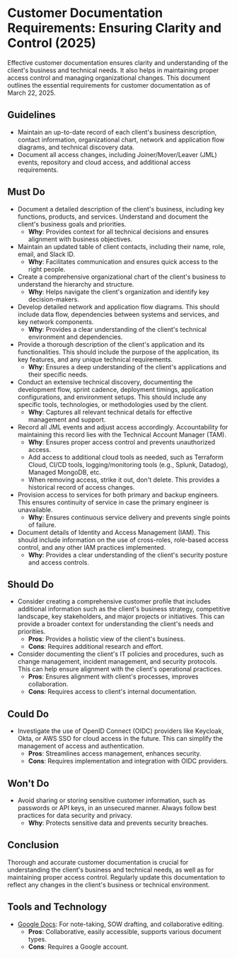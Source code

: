 # Customer Documentation Requirements: Ensuring Clarity and Control (2025)

Effective customer documentation ensures clarity and understanding of the client's business and technical needs. It also helps in maintaining proper access control and managing organizational changes. This document outlines the essential requirements for customer documentation as of March 22, 2025.

## Guidelines

-   Maintain an up-to-date record of each client's business description, contact information, organizational chart, network and application flow diagrams, and technical discovery data.
-   Document all access changes, including Joiner/Mover/Leaver (JML) events, repository and cloud access, and additional access requirements.

## Must Do

-   Document a detailed description of the client's business, including key functions, products, and services. Understand and document the client's business goals and priorities.
    *   **Why**: Provides context for all technical decisions and ensures alignment with business objectives.
-   Maintain an updated table of client contacts, including their name, role, email, and Slack ID.
    *   **Why**: Facilitates communication and ensures quick access to the right people.
-   Create a comprehensive organizational chart of the client's business to understand the hierarchy and structure.
    *   **Why**: Helps navigate the client's organization and identify key decision-makers.
-   Develop detailed network and application flow diagrams. This should include data flow, dependencies between systems and services, and key network components.
    *   **Why**: Provides a clear understanding of the client's technical environment and dependencies.
-   Provide a thorough description of the client's application and its functionalities. This should include the purpose of the application, its key features, and any unique technical requirements.
    *   **Why**: Ensures a deep understanding of the client's applications and their specific needs.
-   Conduct an extensive technical discovery, documenting the development flow, sprint cadence, deployment timings, application configurations, and environment setups. This should include any specific tools, technologies, or methodologies used by the client.
    *   **Why**: Captures all relevant technical details for effective management and support.
-   Record all JML events and adjust access accordingly. Accountability for maintaining this record lies with the Technical Account Manager (TAM).
    *   **Why**: Ensures proper access control and prevents unauthorized access.
    *   Add access to additional cloud tools as needed, such as Terraform Cloud, CI/CD tools, logging/monitoring tools (e.g., Splunk, Datadog), Managed MongoDB, etc.
    *   When removing access, strike it out, don't delete. This provides a historical record of access changes.
-   Provision access to services for both primary and backup engineers. This ensures continuity of service in case the primary engineer is unavailable.
    *   **Why**: Ensures continuous service delivery and prevents single points of failure.
-   Document details of Identity and Access Management (IAM). This should include information on the use of cross-roles, role-based access control, and any other IAM practices implemented.
    *   **Why**: Provides a clear understanding of the client's security posture and access controls.

## Should Do

-   Consider creating a comprehensive customer profile that includes additional information such as the client's business strategy, competitive landscape, key stakeholders, and major projects or initiatives. This can provide a broader context for understanding the client's needs and priorities.
    *   **Pros**: Provides a holistic view of the client's business.
    *   **Cons**: Requires additional research and effort.
-   Consider documenting the client's IT policies and procedures, such as change management, incident management, and security protocols. This can help ensure alignment with the client's operational practices.
    *   **Pros**: Ensures alignment with client's processes, improves collaboration.
    *   **Cons**: Requires access to client's internal documentation.

## Could Do

-   Investigate the use of OpenID Connect (OIDC) providers like Keycloak, Okta, or AWS SSO for cloud access in the future. This can simplify the management of access and authentication.
    *   **Pros**: Streamlines access management, enhances security.
    *   **Cons**: Requires implementation and integration with OIDC providers.

## Won't Do

-   Avoid sharing or storing sensitive customer information, such as passwords or API keys, in an unsecured manner. Always follow best practices for data security and privacy.
    *   **Why**: Protects sensitive data and prevents security breaches.

## Conclusion

Thorough and accurate customer documentation is crucial for understanding the client's business and technical needs, as well as for maintaining proper access control. Regularly update this documentation to reflect any changes in the client's business or technical environment.

## Tools and Technology

-   [Google Docs](https://docs.google.com/): For note-taking, SOW drafting, and collaborative editing.
    *   **Pros**: Collaborative, easily accessible, supports various document types.
    *   **Cons**: Requires a Google account.